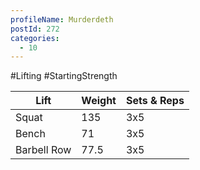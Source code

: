```yaml
---
profileName: Murderdeth
postId: 272
categories:
  - 10
---
```

#Lifting #StartingStrength

| Lift | Weight | Sets & Reps |
| --- | --- | --- |
| Squat | 135 | 3x5 |
| Bench | 71 | 3x5 |
| Barbell Row | 77.5 | 3x5 |



